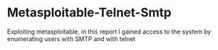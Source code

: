 # Metasploitable-Telnet-Smtp
Exploiting metasploitable, in this report I gained access to the system by enumerating users with SMTP and with telnet
